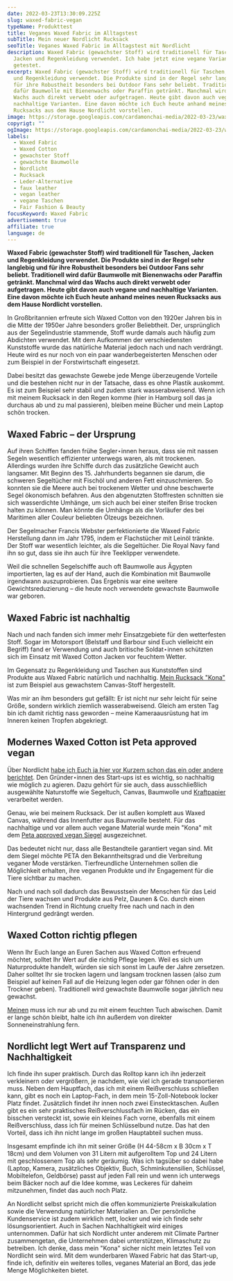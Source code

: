 ```yaml
---
date: 2022-03-23T13:30:09.225Z
slug: waxed-fabric-vegan
typeName: Produkttest
title: Veganes Waxed Fabric im Alltagstest
subTitle: Mein neuer Nordlicht Rucksack
seoTitle: Veganes Waxed Fabric im Alltagstest mit Nordlicht
description: Waxed Fabric (gewachster Stoff) wird traditionell für Taschen,
  Jacken und Regenkleidung verwendet. Ich habe jetzt eine vegane Variante
  getestet.
excerpt: Waxed Fabric (gewachster Stoff) wird traditionell für Taschen, Jacken
  und Regenkleidung verwendet. Die Produkte sind in der Regel sehr langlebig und
  für ihre Robustheit besonders bei Outdoor Fans sehr beliebt. Traditionell wird
  dafür Baumwolle mit Bienenwachs oder Paraffin getränkt. Manchmal wird das
  Wachs auch direkt verwebt oder aufgetragen. Heute gibt davon auch vegane und
  nachhaltige Varianten. Eine davon möchte ich Euch heute anhand meines neuen
  Rucksacks aus dem Hause Nordlicht vorstellen.
image: https://storage.googleapis.com/cardamonchai-media/2022-03-23/waxed-fabric-anne-reis-1-jpg-imagine-080808_444345_1024_768/640.webp
copyrigt: ""
ogImage: https://storage.googleapis.com/cardamonchai-media/2022-03-23/waxed-fabric-anne-reis-fb-png-imagine-080808_504d46_1200_628/640.webp
labels:
  - Waxed Fabric
  - Waxed Cotton
  - gewachster Stoff
  - gewachste Baumwolle
  - Nordlicht
  - Rucksack
  - Leder-Alternative
  - faux leather
  - vegan leather
  - vegane Taschen
  - Fair Fashion & Beauty
focusKeyword: Waxed Fabric
advertisement: true
affiliate: true
language: de
---
```

**Waxed Fabric (gewachster Stoff) wird traditionell für Taschen, Jacken und Regenkleidung verwendet. Die Produkte sind in der Regel sehr langlebig und für ihre Robustheit besonders bei Outdoor Fans sehr beliebt. Traditionell wird dafür Baumwolle mit Bienenwachs oder Paraffin getränkt. Manchmal wird das Wachs auch direkt verwebt oder aufgetragen. Heute gibt davon auch vegane und nachhaltige Varianten. Eine davon möchte ich Euch heute anhand meines neuen Rucksacks aus dem Hause Nordlicht vorstellen.**

In Großbritannien erfreute sich Waxed Cotton von den 1920er Jahren bis in die Mitte der 1950er Jahre besonders großer Beliebtheit. Der, ursprünglich aus der Segelindustrie stammende, Stoff wurde damals auch häufig zum Abdichten verwendet. Mit dem Aufkommen der verschiedensten Kunststoffe wurde das natürliche Material jedoch nach und nach verdrängt. Heute wird es nur noch von ein paar wanderbegeisterten Menschen oder zum Beispiel in der Forstwirtschaft eingesetzt.

Dabei besitzt das gewachste Gewebe jede Menge überzeugende Vorteile und die bestehen nicht nur in der Tatsache, dass es ohne Plastik auskommt. Es ist zum Beispiel sehr stabil und zudem stark wasserabweisend. Wenn ich mit meinem Rucksack in den Regen komme (hier in Hamburg soll das ja durchaus ab und zu mal passieren), bleiben meine Bücher und mein Laptop schön trocken.

## Waxed Fabric – der Ursprung

Auf ihren Schiffen fanden frühe Segler⋆innen heraus, dass sie mit nassen Segeln wesentlich effizienter unterwegs waren, als mit trockenen. Allerdings wurden ihre Schiffe durch das zusätzliche Gewicht auch langsamer. Mit Beginn des 15. Jahrhunderts begannen sie darum, die schweren Segeltücher mit Fischöl und anderen Fett einzuschmieren. So konnten sie die Meere auch bei trockenem Wetter und ohne beschwerte Segel ökonomisch befahren. Aus den abgenutzten Stoffresten schnitten sie sich wasserdichte Umhänge, um sich auch bei einer steifen Brise trocken halten zu können. Man könnte die Umhänge als die Vorläufer des bei Maritimen aller Couleur beliebten Ölzeugs bezeichnen.

Der Segelmacher Francis Webster perfektionierte die Waxed Fabric Herstellung dann im Jahr 1795, indem er Flachstücher mit Leinöl tränkte. Der Stoff war wesentlich leichter, als die Segeltücher. Die Royal Navy fand ihn so gut, dass sie ihn auch für ihre Teeklipper verwendete.

Weil die schnellen Segelschiffe auch oft Baumwolle aus Ägypten importierten, lag es auf der Hand, auch die Kombination mit Baumwolle irgendwann auszuprobieren. Das Ergebnis war eine weitere Gewichtsreduzierung – die heute noch verwendete gewachste Baumwolle war geboren.

<Gallery name="waxed-fabric-1" />

## Waxed Fabric ist nachhaltig

Nach und nach fanden sich immer mehr Einsatzgebiete für den wetterfesten Stoff. Sogar im Motorsport (Belstaff und Barbour sind Euch vielleicht ein Begriff) fand er Verwendung und auch britische Soldat⋆innen schützten sich im Einsatz mit Waxed Cotton Jacken vor feuchtem Wetter.

Im Gegensatz zu Regenkleidung und Taschen aus Kunststoffen sind Produkte aus Waxed Fabric natürlich und nachhaltig. [Mein Rucksack "Kona"](https://tidd.ly/3Nb6xES) ist zum Beispiel aus gewachstem Canvas-Stoff hergestellt.

Was mir an ihm besonders gut gefällt: Er ist nicht nur sehr leicht für seine Größe, sondern wirklich ziemlich wasserabweisend. Gleich am ersten Tag bin ich damit richtig nass geworden – meine Kameraausrüstung hat im Inneren keinen Tropfen abgekriegt.

## Modernes Waxed Cotton ist Peta approved vegan

Über Nordlicht [habe ich Euch ja hier vor Kurzem schon das ein oder andere berichtet](/2022/02/nordlicht/). Den Gründer⋆innen des Start-ups ist es wichtig, so nachhaltig wie möglich zu agieren. Dazu gehört für sie auch, dass ausschließlich ausgewählte Naturstoffe wie Segeltuch, Canvas, Baumwolle und [Kraftpapier](/2022/02/nordlicht/) verarbeitet werden.

Genau, wie bei meinem Rucksack. Der ist außen komplett aus Waxed Canvas, während das Innenfutter aus Baumwolle besteht. Für das nachhaltige und vor allem auch vegane Material wurde mein "Kona" mit dem [Peta approved vegan Siegel](https://tidd.ly/3D930m2) ausgezeichnet.

Das bedeutet nicht nur, dass alle Bestandteile garantiert vegan sind. Mit dem Siegel möchte PETA den Bekanntheitsgrad und die Verbreitung veganer Mode verstärken. Tierfreundliche Unternehmen sollen die Möglichkeit erhalten, ihre veganen Produkte und ihr Engagement für die Tiere sichtbar zu machen.

Nach und nach soll dadurch das Bewusstsein der Menschen für das Leid der Tiere wachsen und Produkte aus Pelz, Daunen & Co. durch einen wachsenden Trend in Richtung cruelty free nach und nach in den Hintergrund gedrängt werden.

## Waxed Cotton richtig pflegen

Wenn Ihr Euch lange an Euren Sachen aus Waxed Cotton erfreuend möchtet, solltet Ihr Wert auf die richtig Pflege legen. Weil es sich um Naturprodukte handelt, würden sie sich sonst im Laufe der Jahre zersetzen. Daher solltet Ihr sie trocken lagern und langsam trocknen lassen (also zum Beispiel auf keinen Fall auf die Heizung legen oder gar föhnen oder in den Trockner geben). Traditionell wird gewachste Baumwolle sogar jährlich neu gewachst. 

[Meinen](https://tidd.ly/3Nb6xES) muss ich nur ab und zu mit einem feuchten Tuch abwischen. Damit er lange schön bleibt, halte ich ihn außerdem von direkter Sonneneinstrahlung fern.

## Nordlicht legt Wert auf Transparenz und Nachhaltigkeit

Ich finde ihn super praktisch. Durch das Rolltop kann ich ihn jederzeit verkleinern oder vergrößern, je nachdem, wie viel ich gerade transportieren muss. Neben dem Hauptfach, das ich mit einem Reißverschluss schließen kann, gibt es noch ein Laptop-Fach, in dem mein 15-Zoll-Notebook locker Platz findet. Zusätzlich findet ihr innen noch zwei Einstecktaschen. Außen gibt es ein sehr praktisches Reißverschlussfach im Rücken, das ein bisschen versteckt ist, sowie ein kleines Fach vorne, ebenfalls mit einem Reißverschluss, dass ich für meinen Schlüsselbund nutze. Das hat den Vorteil, dass ich ihn nicht lange im großen Hauptabteil suchen muss.

Insgesamt empfinde ich ihn mit seiner Größe (H 44-58cm x B 30cm x T 18cm) und dem Volumen von 31 Litern mit aufgerolltem Top und 24 Litern mit geschlossenem Top als sehr geräumig. Was ich tagsüber so dabei habe (Laptop, Kamera, zusätzliches Objektiv, Buch, Schminkutensilien, Schlüssel, Mobiltelefon, Geldbörse) passt auf jeden Fall rein und wenn ich unterwegs beim Bäcker noch auf die Idee komme, was Leckeres für daheim mitzunehmen, findet das auch noch Platz.

An Nordlicht selbst spricht mich die offen kommunizierte Preiskalkulation sowie die Verwendung natürlicher Materialien an. Der persönliche Kundenservice ist zudem wirklich nett, locker und wie ich finde sehr lösungsorientiert. Auch in Sachen Nachhaltigkeit wird einiges unternommen. Dafür hat sich Nordlicht unter anderem mit Climate Partner zusammengetan, die Unternehmen dabei unterstützen, Klimaschutz zu betreiben. Ich denke, dass mein "Kona" sicher nicht mein letztes Teil von Nordlicht sein wird. Mit dem wunderbaren Waxed Fabric hat das Start-up, finde ich, definitiv ein weiteres tolles, veganes Material an Bord, das jede Menge Möglichkeiten bietet.

<Gallery name="waxed-fabric-2" />